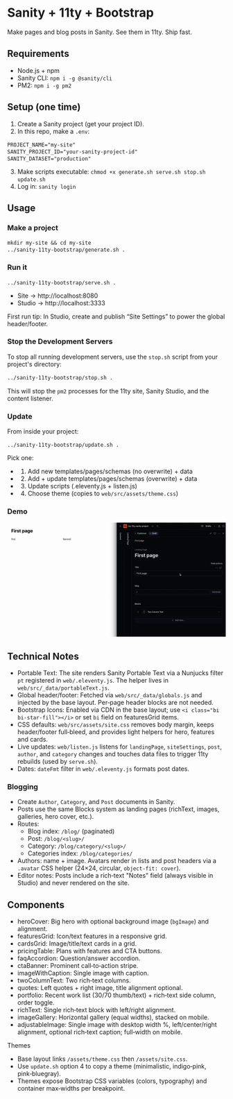 # Sanity + 11ty + Bootstrap

Make pages and blog posts in Sanity. See them in 11ty. Ship fast.

## Requirements

- Node.js + npm
- Sanity CLI: `npm i -g @sanity/cli`
- PM2: `npm i -g pm2`

## Setup (one time)

1) Create a Sanity project (get your project ID).
2) In this repo, make a `.env`:
```
PROJECT_NAME="my-site"
SANITY_PROJECT_ID="your-sanity-project-id"
SANITY_DATASET="production"
```
3) Make scripts executable: `chmod +x generate.sh serve.sh stop.sh update.sh`
4) Log in: `sanity login`

## Usage

### Make a project
```
mkdir my-site && cd my-site
../sanity-11ty-bootstrap/generate.sh .
```

### Run it
```
../sanity-11ty-bootstrap/serve.sh .
```
- Site → http://localhost:8080
- Studio → http://localhost:3333

First run tip: In Studio, create and publish “Site Settings” to power the global header/footer.

### Stop the Development Servers

To stop all running development servers, use the `stop.sh` script from your project's directory:

```bash
../sanity-11ty-bootstrap/stop.sh .
```

This will stop the `pm2` processes for the 11ty site, Sanity Studio, and the content listener.

### Update
From inside your project:
```
../sanity-11ty-bootstrap/update.sh .
```
Pick one:
- 1) Add new templates/pages/schemas (no overwrite) + data
- 2) Add + update templates/pages/schemas (overwrite) + data
- 3) Update scripts (.eleventy.js + listen.js)
- 4) Choose theme (copies to `web/src/assets/theme.css`)

### Demo

[![Watch the demo](screenshot.png)](https://raw.githubusercontent.com/Miki-AG/sanity-11ty-bootstrap/main/demo.mp4)

## Technical Notes

- Portable Text: The site renders Sanity Portable Text via a Nunjucks filter `pt` registered in `web/.eleventy.js`. The helper lives in `web/src/_data/portableText.js`.
- Global header/footer: Fetched via `web/src/_data/globals.js` and injected by the base layout. Per‑page header blocks are not needed.
- Bootstrap Icons: Enabled via CDN in the base layout; use `<i class="bi bi-star-fill"></i>` or set `bi` field on featuresGrid items.
- CSS defaults: `web/src/assets/site.css` removes body margin, keeps header/footer full‑bleed, and provides light helpers for hero, features and cards.
- Live updates: `web/listen.js` listens for `landingPage`, `siteSettings`, `post`, `author`, and `category` changes and touches data files to trigger 11ty rebuilds (used by `serve.sh`).
- Dates: `dateFmt` filter in `web/.eleventy.js` formats post dates.

### Blogging

- Create `Author`, `Category`, and `Post` documents in Sanity.
- Posts use the same Blocks system as landing pages (richText, images, galleries, hero cover, etc.).
- Routes:
  - Blog index: `/blog/` (paginated)
  - Post: `/blog/<slug>/`
  - Category: `/blog/category/<slug>/`
  - Categories index: `/blog/categories/`
- Authors: name + image. Avatars render in lists and post headers via a `.avatar` CSS helper (24×24, circular, `object-fit: cover`).
- Editor notes: Posts include a rich‑text "Notes" field (always visible in Studio) and never rendered on the site.

## Components

- heroCover: Big hero with optional background image (`bgImage`) and alignment.
- featuresGrid: Icon/text features in a responsive grid.
- cardsGrid: Image/title/text cards in a grid.
- pricingTable: Plans with features and CTA buttons.
- faqAccordion: Question/answer accordion.
- ctaBanner: Prominent call‑to‑action stripe.
- imageWithCaption: Single image with caption.
- twoColumnText: Two rich‑text columns.
- quotes: Left quotes + right image, title alignment optional.
- portfolio: Recent work list (30/70 thumb/text) + rich‑text side column, order toggle.
- richText: Single rich‑text block with left/right alignment.
- imageGallery: Horizontal gallery (equal widths), stacked on mobile.
- adjustableImage: Single image with desktop width %, left/center/right alignment, optional rich‑text caption; full‑width on mobile.

Themes
- Base layout links `/assets/theme.css` then `/assets/site.css`.
- Use `update.sh` option 4 to copy a theme (minimalistic, indigo‑pink, pink‑bluegray).
- Themes expose Bootstrap CSS variables (colors, typography) and container max‑widths per breakpoint.
